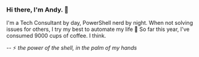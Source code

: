 ### Hi there, I'm Andy. 👋

I'm a Tech Consultant by day, PowerShell nerd by night. When not solving issues for others, I try my best to automate my life 🤖
So far this year, I've consumed 9000 cups of coffee. I think.
<!--
**dark-coffee/dark-coffee** is a ✨ _special_ ✨ repository because its `README.md` (this file) appears on your GitHub profile.

Here are some ideas to get you started:

- 🔭 I’m currently working on ...
- 🌱 I’m currently learning ...
- 👯 I’m looking to collaborate on ...
- 🤔 I’m looking for help with ...
- 💬 Ask me about ...
- 📫 How to reach me: ...
- 😄 Pronouns: ...
- ⚡ Fun fact: ...
-->
--
⚡ *the power of the shell, in the palm of my hands*